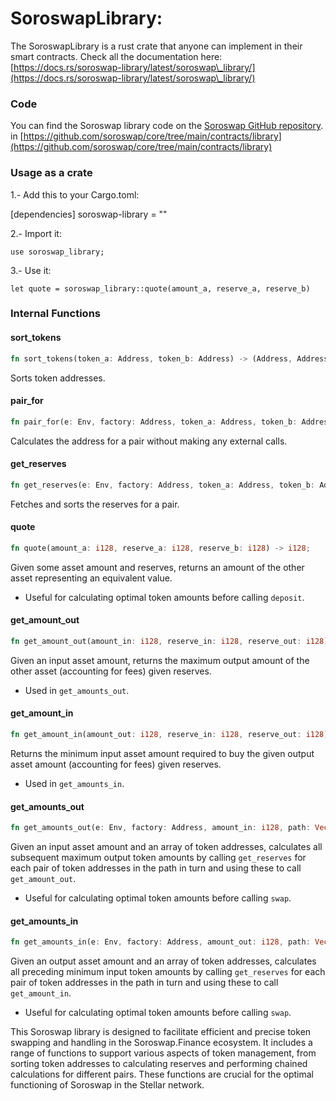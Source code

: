 # SoroswapLibrary:

The SoroswapLibrary is a rust crate that anyone can implement in their smart contracts. Check all the documentation here: [https://docs.rs/soroswap-library/latest/soroswap\_library/](https://docs.rs/soroswap-library/latest/soroswap\_library/)



### Code

You can find the Soroswap library code on the [Soroswap GitHub repository](https://github.com/soroswap/core/tree/main/contracts/library).  in [https://github.com/soroswap/core/tree/main/contracts/library](https://github.com/soroswap/core/tree/main/contracts/library)





### Usage as a crate



1.- Add this to your Cargo.toml:

\[dependencies] soroswap-library = ""

2.- Import it:

```
use soroswap_library;
```

3.- Use it:

```
let quote = soroswap_library::quote(amount_a, reserve_a, reserve_b)

```

### Internal Functions

#### sort\_tokens

```rust
fn sort_tokens(token_a: Address, token_b: Address) -> (Address, Address);
```

Sorts token addresses.

#### pair\_for

```rust
fn pair_for(e: Env, factory: Address, token_a: Address, token_b: Address) -> Address;
```

Calculates the address for a pair without making any external calls.

#### get\_reserves

```rust
fn get_reserves(e: Env, factory: Address, token_a: Address, token_b: Address) -> (i128, i128);
```

Fetches and sorts the reserves for a pair.

#### quote

```rust
fn quote(amount_a: i128, reserve_a: i128, reserve_b: i128) -> i128;
```

Given some asset amount and reserves, returns an amount of the other asset representing an equivalent value.

* Useful for calculating optimal token amounts before calling `deposit`.

#### get\_amount\_out

```rust
fn get_amount_out(amount_in: i128, reserve_in: i128, reserve_out: i128) -> i128;
```

Given an input asset amount, returns the maximum output amount of the other asset (accounting for fees) given reserves.

* Used in `get_amounts_out`.

#### get\_amount\_in

```rust
fn get_amount_in(amount_out: i128, reserve_in: i128, reserve_out: i128) -> i128;
```

Returns the minimum input asset amount required to buy the given output asset amount (accounting for fees) given reserves.

* Used in `get_amounts_in`.

#### get\_amounts\_out

```rust
fn get_amounts_out(e: Env, factory: Address, amount_in: i128, path: Vec<Address>) -> Vec<i128>;
```

Given an input asset amount and an array of token addresses, calculates all subsequent maximum output token amounts by calling `get_reserves` for each pair of token addresses in the path in turn and using these to call `get_amount_out`.

* Useful for calculating optimal token amounts before calling `swap`.

#### get\_amounts\_in

```rust
fn get_amounts_in(e: Env, factory: Address, amount_out: i128, path: Vec<Address>) -> Vec<i128>;
```

Given an output asset amount and an array of token addresses, calculates all preceding minimum input token amounts by calling `get_reserves` for each pair of token addresses in the path in turn and using these to call `get_amount_in`.

* Useful for calculating optimal token amounts before calling `swap`.

This Soroswap library is designed to facilitate efficient and precise token swapping and handling in the Soroswap.Finance ecosystem. It includes a range of functions to support various aspects of token management, from sorting token addresses to calculating reserves and performing chained calculations for different pairs. These functions are crucial for the optimal functioning of Soroswap in the Stellar network.
